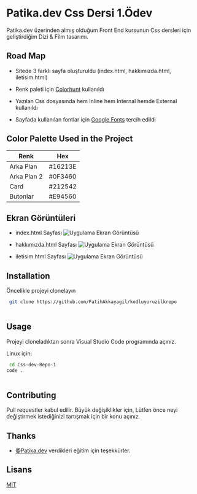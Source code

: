
# Patika.dev Css Dersi 1.Ödev

Patika.dev üzerinden almış olduğum Front End kursunun Css dersleri için geliştirdiğim 
Dizi & Film tasarımı.


## 
## Road Map

- Sitede 3 farklı sayfa oluşturuldu (index.html, hakkımızda.html, iletisim.html)
- Renk paleti için [Colorhunt](https://colorhunt.co) kullanıldı
- Yazılan Css dosyasında hem Inline hem Internal hemde External kullanıldı
- Sayfada kullanılan fontlar için [Google Fonts](https://fonts.google.com) tercih edildi

  ## 
## Color Palette Used in the Project

| Renk             | Hex                                                                |
| ----------------- | ------------------------------------------------------------------ |
| Arka Plan | #16213E |
| Arka Plan 2 | #0F3460 |
| Card | #212542 |
| Butonlar | #E94560 | 




## 
## Ekran Görüntüleri

- index.html Sayfası
![Uygulama Ekran Görüntüsü](https://i.hizliresim.com/ljtlu1w.png)

- hakkımızda.html Sayfası
![Uygulama Ekran Görüntüsü](https://i.hizliresim.com/h7oi9nu.png)

- iletisim.html Sayfası
![Uygulama Ekran Görüntüsü](https://i.hizliresim.com/d7plhtt.png)

## Installation 

Öncelikle projeyi clonelayın

```bash 
 git clone https://github.com/FatihAkkayagil/kodluyoruzilkrepo
  
```
    
## Usage 

Projeyi cloneladıktan sonra Visual Studio Code programında açınız.

Linux için:

```bash 
 cd Css-dev-Repo-1
code .
  
```
    
## Contributing


Pull requestler kabul edilir. Büyük değişiklikler için, Lütfen önce neyi değiştirmek istediğinizi tartışmak için bir konu açınız.

## 
## Thanks

- [@Patika.dev](https://app.patika.dev) verdikleri eğitim için teşekkürler.

## 
  
## Lisans

[MIT](https://choosealicense.com/licenses/mit/)

  
